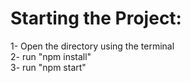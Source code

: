 # Starting the Project:

1- Open the directory using the terminal <br />
2- run "npm install" <br />
3- run "npm start" <br />


